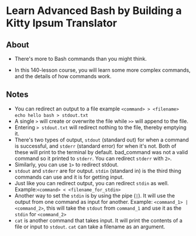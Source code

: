 # Learn Advanced Bash by Building a Kitty Ipsum Translator

## About

- There's more to Bash commands than you might think.

- In this 140-lesson course, you will learn some more complex commands, and the details of how commands work.

## Notes

- You can redirect an output to a file example `<command> > <filename>` `echo hello bash > stdout.txt`
- A single `>` will create or overwrite the file while `>>` will append to the file.
- Entering `> stdout.txt` will redirect nothing to the file, thereby emptying it.
- There's two types of output, `stdout` (standard out) for when a command is successful, and `stderr` (standard error) for when it's not. Both of these will print to the terminal by default. bad_command was not a valid command so it printed to `stderr`. You can redirect `stderr` with `2>`.
- Similarly, you can use `1>` to redirect stdout.
- `stdout` and `stderr` are for output. `stdin` (standard in) is the third thing commands can use and it is for getting input.
- Just like you can redirect output, you can redirect `stdin` as well.
  Example:`<command> < <filename_for_stdin>`
- Another way to set the `stdin` is by using the pipe (`|`). It will use the output from one command as input for another. Example: `<command_1> | <command_2>`, this will take the `stdout` from `command_1` and use it as the `stdin` for `<command_2>`
- `cat` is another command that takes input. It will print the contents of a file or input to `stdout`. `cat` can take a filename as an argument.
